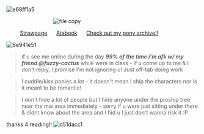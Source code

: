 ![e68ff1a5](https://github.com/user-attachments/assets/8ebd36d7-ff5a-4298-92c4-a260e6b719cc)

‎ ‎ ‎ ‎ ‎ ‎ ‎ ‎ ‎ ‎ ‎ ‎ ‎ ‎ ‎ ‎ ‎ ‎ ‎ ‎ ‎ ‎ ‎ ‎ ‎ ‎ ‎ ‎ ‎ ‎ ‎ ![file copy](https://github.com/user-attachments/assets/19e3915b-64b0-4584-9be2-f98340ae9d8f)



‎ ‎ ‎ ‎ ‎ ‎ ‎ ‎ ‎ 
[Strawpage](https://grant-curly.straw.page) ‎ ‎ ‎ ‎ ‎ [Atabook](https://grantcurly.atabook.org/) ‎ ‎ ‎ ‎ ‎ [Check out my pony archive!!](https://aaronsponyarchives.straw.page/)



![6e941e51](https://github.com/user-attachments/assets/7ccf85ae-f98f-4333-8699-d5efb99cd61a)

>if u see me online during the day *__99% of the time i'm afk w/ my friend @fuzzy-cactus__* while were in class -
if u come up to me & I don't reply, I promise I'm not ignoring u! Just off-tab doing work 

> I cuddle/kiss ponies a lot - it doesn't mean I ship the characters nor is it meant to be romantic! 

> I don't hide a lot of people but I hide anyone under the proship tree near the mw area immediately - sorry if u were just sitting under there & didnt know about the area and I hid u I just don't wanna risk it :P

 thanks 4 reading!! ![d51dacc1](https://github.com/user-attachments/assets/2677c4b0-b368-4447-9dda-ea8a750a0768)








